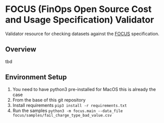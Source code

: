 # FOCUS (FinOps Open Source Cost and Usage Specification) Validator
Validator resource for checking datasets against the [FOCUS](https://focus.finops.org) specification.

## Overview

tbd

## Environment Setup

1. You need to have python3 pre-installed for MacOS this is already the case
2. From the base of this git repository
3. Install requirements `pip3 install -r requirements.txt`
4. Run the samples `python3 -m focus.main --data_file focus/samples/fail_charge_type_bad_value.csv`
